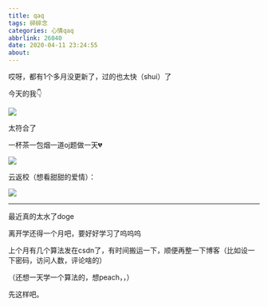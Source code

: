 ```yaml
---
title: qaq
tags: 碎碎念
categories: 心情qaq
abbrlink: 26040
date: 2020-04-11 23:24:55
about:
---
```




哎呀，都有1个多月没更新了，过的也太快（shui）了

今天的我👇

![](https://s1.ax1x.com/2020/04/20/JQeymn.md.png)

<!-- more -->

太符合了

一杯茶一包烟一道oj题做一天💔

![](https://s1.ax1x.com/2020/04/20/JQeBlQ.md.jpg)

云返校（想看甜甜的爱情）：

![](https://s1.ax1x.com/2020/04/20/JQeDyj.md.png)

---

最近真的太水了doge

离开学还得一个月吧，要好好学习了呜呜呜

上个月有几个算法发在csdn了，有时间搬运一下，顺便再整一下博客（比如设一下密码，访问人数，评论啥的）

（还想一天学一个算法的，想peach，，）

先这样吧。